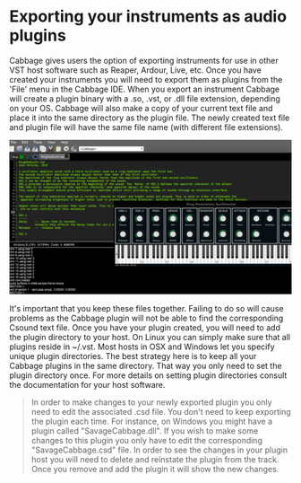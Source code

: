 # Exporting your instruments as audio plugins

Cabbage gives users the option of exporting instruments for use in other VST host software such as Reaper, Ardour, Live, etc. Once you have created your instruments you will need to export them as plugins from the 'File' menu in the Cabbage IDE. When you export an instrument Cabbage will create a plugin binary with a .so, .vst, or .dll file extension, depending on your OS. Cabbage will also make a copy of your current text file and place it into the same directory as the plugin file. The newly created text file and plugin file will have the same file name (with different file extensions). 

![Exporting](images/exporting_plugin.gif)

It's important that you keep these files together. Failing to do so will cause problems as the Cabbage plugin will not be able to find the corresponding Csound text file. Once you have your plugin created, you will need to add the plugin directory to your host. On Linux you can simply make sure that all plugins reside in ~/.vst. Most hosts in OSX and Windows let you specify unique plugin directories. The best strategy here is to keep all your Cabbage plugins in the same directory. That way you only need to set the plugin directory once. For more details on setting plugin directories consult the documentation for your host software. 

>In order to make changes to your newly exported plugin you only need to edit the associated .csd file. You don't need to keep exporting the plugin each time. For instance, on Windows you might have a plugin called "SavageCabbage.dll". If you wish to make some changes to this plugin you only have to edit the corresponding "SavageCabbage.csd" file. In order to see the changes in your plugin host you will need to delete and reinstate the plugin from the track. Once you remove and add the plugin it will show the new changes. 